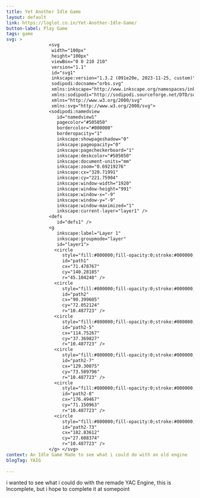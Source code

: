 ```yaml
---
title: Yet Another Idle Game
layout: default
link: https://loglot.co.in/Yet-Another-Idle-Game/
button-label: Play Game
tags: game
svg: > 
                <svg
                 width="100px"
                 height="100px"
                 viewBox="0 0 210 210"
                 version="1.1"
                 id="svg1"
                 inkscape:version="1.3.2 (091e20e, 2023-11-25, custom)"
                 sodipodi:docname="orbs.svg"
                 xmlns:inkscape="http://www.inkscape.org/namespaces/inkscape"
                 xmlns:sodipodi="http://sodipodi.sourceforge.net/DTD/sodipodi-0.dtd"
                 xmlns="http://www.w3.org/2000/svg"
                 xmlns:svg="http://www.w3.org/2000/svg">
                <sodipodi:namedview
                   id="namedview1"
                   pagecolor="#505050"
                   bordercolor="#000000"
                   borderopacity="1"
                   inkscape:showpageshadow="0"
                   inkscape:pageopacity="0"
                   inkscape:pagecheckerboard="1"
                   inkscape:deskcolor="#505050"
                   inkscape:document-units="mm"
                   inkscape:zoom="0.69219276"
                   inkscape:cx="320.71991"
                   inkscape:cy="221.75904"
                   inkscape:window-width="1920"
                   inkscape:window-height="991"
                   inkscape:window-x="-9"
                   inkscape:window-y="-9"
                   inkscape:window-maximized="1"
                   inkscape:current-layer="layer1" />
                <defs
                   id="defs1" />
                <g
                   inkscape:label="Layer 1"
                   inkscape:groupmode="layer"
                   id="layer1">
                  <circle
                     style="fill:#800000;fill-opacity:0;stroke:#000000;stroke-width:14.9;stroke-linecap:round;stroke-linejoin:round;stroke-dasharray:none;stroke-opacity:1"
                     id="path1"
                     cx="71.478767"
                     cy="140.28185"
                     r="45.104248" />
                  <circle
                     style="fill:#800000;fill-opacity:0;stroke:#000000;stroke-width:6.0898;stroke-linecap:round;stroke-linejoin:round;stroke-dasharray:none;stroke-opacity:1"
                     id="path2"
                     cx="90.399605"
                     cy="72.052124"
                     r="10.487723" />
                  <circle
                     style="fill:#800000;fill-opacity:0;stroke:#000000;stroke-width:6.0898;stroke-linecap:round;stroke-linejoin:round;stroke-dasharray:none;stroke-opacity:1"
                     id="path2-5"
                     cx="114.75267"
                     cy="37.369827"
                     r="10.487723" />
                  <circle
                     style="fill:#800000;fill-opacity:0;stroke:#000000;stroke-width:6.0898;stroke-linecap:round;stroke-linejoin:round;stroke-dasharray:none;stroke-opacity:1"
                     id="path2-7"
                     cx="129.30075"
                     cy="73.509796"
                     r="10.487723" />
                  <circle
                     style="fill:#800000;fill-opacity:0;stroke:#000000;stroke-width:6.0898;stroke-linecap:round;stroke-linejoin:round;stroke-dasharray:none;stroke-opacity:1"
                     id="path2-8"
                     cx="176.49467"
                     cy="71.150963"
                     r="10.487723" />
                  <circle
                     style="fill:#800000;fill-opacity:0;stroke:#000000;stroke-width:6.0898;stroke-linecap:round;stroke-linejoin:round;stroke-dasharray:none;stroke-opacity:1"
                     id="path2-73"
                     cx="182.83612"
                     cy="27.608374"
                     r="10.487723" />
                </g> </svg>
context: An Idle Game Made to see what i could do with an old engine
blogTag: YAIG
                  
---
```


i wanted to see what i could do with the remade YAC Engine, this is Incomplete, but i hope to complete it at somepoint